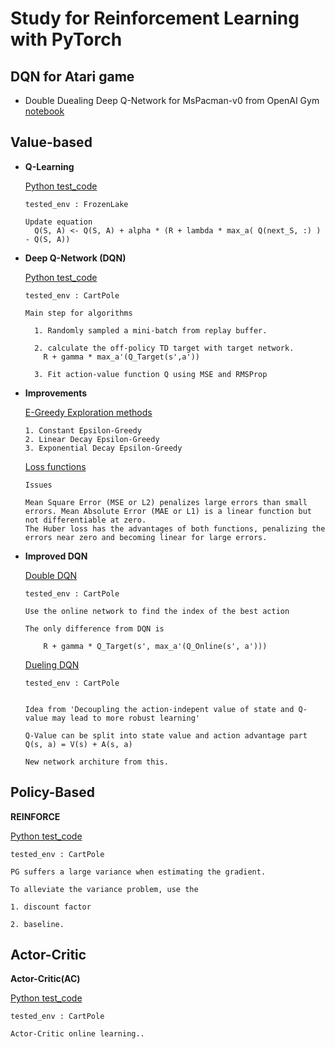# Study for Reinforcement Learning with PyTorch

## DQN for Atari game
* Double Duealing Deep Q-Network for MsPacman-v0 from OpenAI Gym [notebook](./ddqn_for_pacman.ipynb)


## Value-based

* **Q-Learning** 

  [Python test_code](./study/study_qlearning.py)

  ```
  tested_env : FrozenLake

  Update equation
    Q(S, A) <- Q(S, A) + alpha * (R + lambda * max_a( Q(next_S, :) ) - Q(S, A))
  
  ```

* **Deep Q-Network (DQN)**

  [Python test_code](./study/study_dqn_simple.py)

  ```
  tested_env : CartPole

  Main step for algorithms

    1. Randomly sampled a mini-batch from replay buffer.

    2. calculate the off-policy TD target with target network.
      R + gamma * max_a'(Q_Target(s',a'))

    3. Fit action-value function Q using MSE and RMSProp
  ```

* **Improvements**

  [E-Greedy Exploration methods](./study/nb_study_exploration_strategies.ipynb)

  ```
  1. Constant Epsilon-Greedy
  2. Linear Decay Epsilon-Greedy
  3. Exponential Decay Epsilon-Greedy
  ```

  [Loss functions](./study/nb_study_loss_functions.ipynb)
  ```
  Issues

  Mean Square Error (MSE or L2) penalizes large errors than small errors. Mean Absolute Error (MAE or L1) is a linear function but not differentiable at zero.
  The Huber loss has the advantages of both functions, penalizing the errors near zero and becoming linear for large errors.
  ```

* **Improved DQN**


  [Double DQN](./study/study_double_dqn.py)
  ```
  tested_env : CartPole

  Use the online network to find the index of the best action

  The only difference from DQN is 

      R + gamma * Q_Target(s', max_a'(Q_Online(s', a')))

  ```

  [Dueling DQN](./study/study_dueling_dqn.py)

  ```
  tested_env : CartPole

  
  Idea from 'Decoupling the action-indepent value of state and Q-value may lead to more robust learning'
  
  Q-Value can be split into state value and action advantage part
  Q(s, a) = V(s) + A(s, a)

  New network architure from this.
  ```


## Policy-Based

**REINFORCE**

  [Python test_code](./study/study_policy_gradient.py)

  ```
  tested_env : CartPole

  PG suffers a large variance when estimating the gradient.

  To alleviate the variance problem, use the 

  1. discount factor

  2. baseline.

  ```
 

## Actor-Critic

**Actor-Critic(AC)**

  [Python test_code](./study/study_ac.py)
  ```
  tested_env : CartPole
  
  Actor-Critic online learning..

  ```





